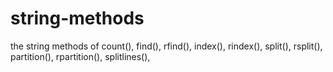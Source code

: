 # string-methods
the string methods of count(), find(), rfind(), index(), rindex(), split(), rsplit(), partition(), rpartition(), splitlines(), 
